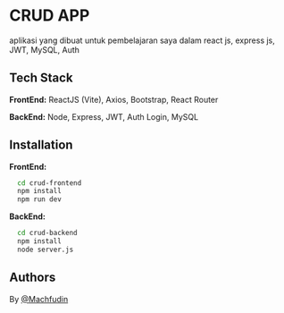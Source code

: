 # CRUD APP

aplikasi yang dibuat untuk pembelajaran saya dalam react js, express js, JWT, MySQL, Auth

## Tech Stack

**FrontEnd:** ReactJS (Vite), Axios, Bootstrap, React Router

**BackEnd:** Node, Express, JWT, Auth Login, MySQL

## Installation

**FrontEnd:**

```bash
  cd crud-frontend
  npm install
  npm run dev
```

**BackEnd:**

```bash
  cd crud-backend
  npm install
  node server.js
```

## Authors

By [@Machfudin](https://www.github.com/machfudin37)
